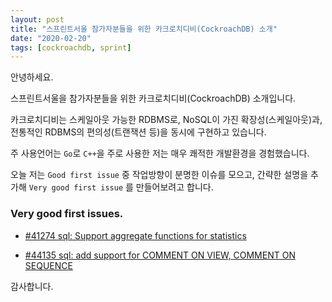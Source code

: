```yaml
---
layout: post
title: "스프린트서울 참가자분들을 위한 카크로치디비(CockroachDB) 소개"
date: "2020-02-20"
tags: [cockroachdb, sprint]
---
```


안녕하세요.

스프린트서울을 참가자분들을 위한 카크로치디비(CockroachDB) 소개입니다.

<!--more-->

카크로치디비는 스케일아웃 가능한 RDBMS로, NoSQL이 가진 확장성(스케일아웃)과, 전통적인 RDBMS의 편의성(트랜잭션 등)을 동시에 구현하고 있습니다.

주 사용언어는 `Go`로 `C++`을 주로 사용한 저는 매우 쾌적한 개발환경을 경험했습니다.

오늘 저는 `Good first issue` 중 작업방향이 분명한 이슈를 모으고, 간략한 설명을 추가해 `Very good first issue` 를 만들어보려고 합니다.

### Very good first issues.

* [#41274 sql: Support aggregate functions for statistics](/2020/02/20/vgfi-sql-support-aggregate-functions-for-statistics.html)

* [#44135 sql: add support for COMMENT ON VIEW, COMMENT ON SEQUENCE](/2020/02/20/sql-add-support-for-comment(more).html)

감사합니다.
